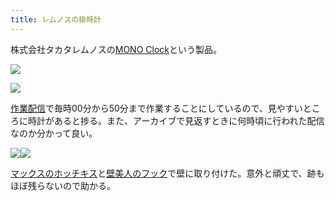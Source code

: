 ```yaml
---
title: レムノスの掛時計
---
```

株式会社タカタレムノスの[MONO Clock](https://www.amazon.co.jp/dp/B004UIT8BK)という製品。

![](https://lh6.googleusercontent.com/ukrdWGxiMGcODB49zbOA289ecYdwmY3WZsykY-K7hbzswkxdss_k7a07q70udoP719iASsXGic2c4p0q5bXbHq1oCu8Ob2P3o-ko0iTyR09OIkZhWYiQK9R5-ZbRXlSzUCmxf_mzVIHE5kzSoAnPsQ)

![](https://lh5.googleusercontent.com/ViotkmnPf1mEz4x3hMCOi7GMeS07shlfRLfoJ2yOnmPITmftWX_cx7AyvGhW63iAXZyQsYHeUxdhwG201vi-MVoNcCDLVk8i6z2T9og6b44UGzSDeEIlDysOb5jYRGhJqOQi1C5V_FtbK_NYsD4FsQ)

[作業配信](https://www.youtube.com/channel/UC5s-KpSDGzxWPWNv94PnJHw)で毎時00分から50分まで作業することにしているので、見やすいところに時計があると捗る。また、アーカイブで見返すときに何時頃に行われた配信なのか分かって良い。

![](https://lh5.googleusercontent.com/86lP7YvCFpwh1UynJK1Vtm8ezzmnFG5S4UnpJ1YF2pIg-UaWiXkVAVimwPB2_8ShR-y01AfVuYGMrJQ5adqhScUMnEOCr2jnFRTB6HCmtcc9NlRLm-KneVEj6F-12IJjtKiOrTrdJfCWLxvwN3xuYQ)![](https://lh6.googleusercontent.com/i8zwa9tBBm3dyWBo-VRdCm5wn0YayzjkvtT6D-IMqwfgDS2X1JIMZEVJtVwITBXO5umGZEF8GHA3tP5kTPd9j2-Tc5RS8MQE3HV32Y6cLADfLKX5K7d8KpNMWsE-_2Wo2AXjW_O-mVmahVTPARzclQ)

[マックスのホッチキス](https://www.amazon.co.jp/dp/B000O9WRWG)と[壁美人のフック](https://www.amazon.co.jp/dp/B00CU78TDG)で壁に取り付けた。意外と頑丈で、跡もほぼ残らないので助かる。
